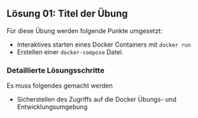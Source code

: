 ## Lösung 01: Titel der Übung

Für diese Übung werden folgende Punkte umgesetzt:

* Interaktives starten eines Docker Containers mit `docker run`
* Erstellen einer `docker-compose` Datei.


### Detaillierte Lösungsschritte

Es muss folgendes gemacht werden

* Sicherstellen des Zugriffs auf die Docker Übungs- und Entwicklungsumgebung
